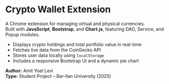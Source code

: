 # Crypto Wallet Extension

A Chrome extension for managing virtual and physical currencies.  
Built with **JavaScript**, **Bootstrap**, and **Chart.js**, featuring DAO, Service, and Popup modules.

- Displays crypto holdings and total portfolio value in real-time  
- Fetches live data from the CoinGecko API  
- Stores user data locally using `localStorage`  
- Includes a responsive Bootstrap UI and a dynamic pie chart  

**Author:** Amit Yoel Levi  
**Type:** Student Project – Bar-Ilan University (2025)

